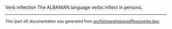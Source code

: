 Verb inflection
The ALBANIAN language verbs inflect in persons.

* * *

<small>This (part of) documentation was generated from [src/fst/morphology/affixes/verbs.lexc](https://github.com/giellalt/lang-sqi/blob/main/src/fst/morphology/affixes/verbs.lexc)</small>
